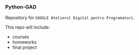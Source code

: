 ### Python-GAD

Repository for `GOOGLE Atelierul Digital pentru Programatori`.


This repo will include:
* courses
* homeworks
* final project